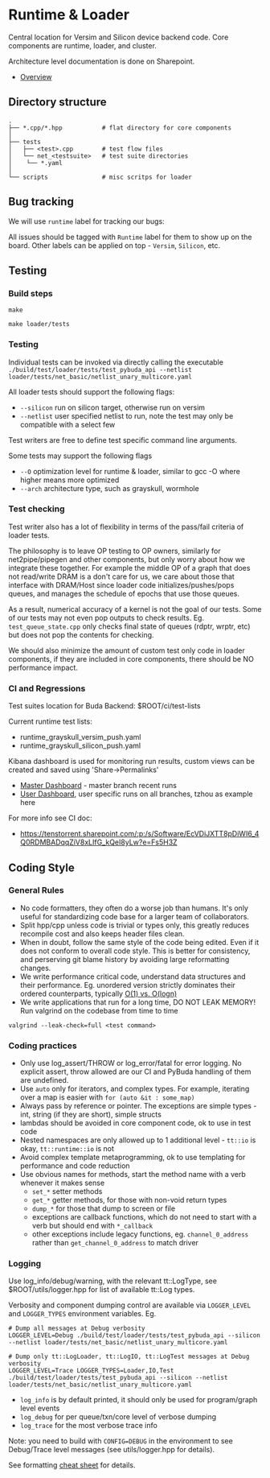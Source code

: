 # Runtime & Loader

Central location for Versim and Silicon device backend code. Core components are runtime, loader, and cluster.

Architecture level documentation is done on Sharepoint. 
- [Overview](https://tenstorrent.sharepoint.com/:w:/s/Software/EdNy2TJnUiFNmWVQnFW88bEB0zv6vE_a_4MOW2potQkSDQ?e=eI7b6J)

## Directory structure
```shell
.
├── *.cpp/*.hpp           # flat directory for core components
│
├── tests
│   ├── <test>.cpp        # test flow files
│   └── net_<testsuite>   # test suite directories
│    └── *.yaml
│
└── scripts               # misc scritps for loader
```

## Bug tracking

We will use `runtime` label for tracking our bugs:


All issues should be tagged with `Runtime` label for them to show up on the board. Other labels can be applied on top - `Versim`, `Silicon`, etc.

## Testing

### Build steps
`make`

`make loader/tests`

### Testing
Individual tests can be invoked via directly calling the executable
`./build/test/loader/tests/test_pybuda_api --netlist loader/tests/net_basic/netlist_unary_multicore.yaml`

All loader tests should support the following flags:
- `--silicon` run on silicon target, otherwise run on versim
- `--netlist` user specified netlist to run, note the test may only be compatible with a select few

Test writers are free to define test specific command line arguments.

Some tests may support the following flags
- `--O` optimization level for runtime & loader, similar to gcc -O where higher means more optimized
- `--arch` architecture type, such as grayskull, wormhole

### Test checking
Test writer also has a lot of flexibility in terms of the pass/fail criteria of loader tests.

The philosophy is to leave OP testing to OP owners, similarly for net2pipe/pipegen and other components, but only worry about how we integrate these together. For example the middle OP of a graph that does not read/write DRAM is a don't care for us, we care about those that interface with DRAM/Host since loader code initializes/pushes/pops queues, and manages the schedule of epochs that use those queues.

As a result, numerical accuracy of a kernel is not the goal of our tests. Some of our tests may not even pop outputs to check results. Eg. `test_queue_state.cpp` only checks final state of queues (rdptr, wrptr, etc) but does not pop the contents for checking.

We should also minimize the amount of custom test only code in loader components, if they are included in core components, there should be NO performance impact.
   
### CI and Regressions

Test suites location for Buda Backend: $ROOT/ci/test-lists

Current runtime test lists:
- runtime_grayskull_versim_push.yaml
- runtime_grayskull_silicon_push.yaml

Kibana dashboard is used for monitoring run results, custom views can be created and saved using 'Share->Permalinks'
- [Master Dashboard](http://yyz-elk/goto/80b5ea9c27ce1dfbb7b3911f8aa44709) - master branch recent runs
- [User Dashboard](yyz-elk/goto/77a747bf2434c01b261ccf1b90f3670b), user specific runs on all branches, tzhou as example here 

For more info see CI doc:
- https://tenstorrent.sharepoint.com/:p:/s/Software/EcVDiJXTT8pDiWI6_4Q0RDMBADqqZiV8xLIfG_kQeI8yLw?e=Fs5H3Z

## Coding Style

### General Rules
- No code formatters, they often do a worse job than humans. It's only useful for standardizing code base for a larger team of collaborators.
- Split hpp/cpp unless code is trivial or types only, this greatly reduces recompile cost and also keeps header files clean.
- When in doubt, follow the same style of the code being edited. Even if it does not conform to overall code style. This is better for consistency, and perserving git blame history by avoiding large reformatting changes.
- We write performance critical code, understand data structures and their performance. Eg. unordered version strictly dominates their ordered counterparts, typically [O(1) vs. O(logn)](http://supercomputingblog.com/windows/ordered-map-vs-unordered-map-a-performance-study/) 
- We write applications that run for a long time, DO NOT LEAK MEMORY! Run valgrind on the codebase from time to time
```shell
valgrind --leak-check=full <test command>
```

### Coding practices
- Only use log_assert/THROW or log_error/fatal for error logging. No explicit assert, throw allowed are our CI and PyBuda handling of them are undefined.
- Use `auto` only for iterators, and complex types. For example, iterating over a map is easier with `for (auto &it : some_map)`
- Always pass by reference or pointer. The exceptions are simple types - int, string (if they are short), simple structs
- lambdas should be avoided in core component code, ok to use in test code
- Nested namespaces are only allowed up to 1 additional level - `tt::io` is okay, `tt::runtime::io` is not
- Avoid complex template metaprogramming, ok to use templating for performance and code reduction
- Use obvious names for methods, start the method name with a verb whenever it makes sense
  - `set_*` setter methods
  - `get_*` getter methods, for those with non-void return types
  - `dump_*` for those that dump to screen or file
  - exceptions are callback functions, which do not need to start with a verb but should end with `*_callback`
  - other exceptions include legacy functions, eg. `channel_0_address` rather than `get_channel_0_address` to match driver

### Logging

Use log_info/debug/warning, with the relevant tt::LogType, see $ROOT/utils/logger.hpp for list of available tt::Log types.

Verbosity and component dumping control are available via `LOGGER_LEVEL` and `LOGGER_TYPES` environment variables. Eg.
```shell
# Dump all messages at Debug verbosity
LOGGER_LEVEL=Debug ./build/test/loader/tests/test_pybuda_api --silicon --netlist loader/tests/net_basic/netlist_unary_multicore.yaml

# Dump only tt::LogLoader, tt::LogIO, tt::LogTest messages at Debug verbosity
LOGGER_LEVEL=Trace LOGGER_TYPES=Loader,IO,Test ./build/test/loader/tests/test_pybuda_api --silicon --netlist loader/tests/net_basic/netlist_unary_multicore.yaml
```

- `log_info` is by default printed, it should only be used for program/graph level events
- `log_debug` for per queue/txn/core level of verbose dumping
- `log_trace` for the most verbose trace info

Note: you need to build with `CONFIG=DEBUG` in the environment to see Debug/Trace level messages (see utils/logger.hpp for details).

See formatting [cheat sheet](https://hackingcpp.com/cpp/libs/fmt.html) for details.